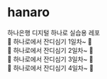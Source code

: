 # hanaro
하나은행 디지털 하나로 실습용 레포  
🌱 하나로에서 잔디심기 1일차~ 🌱  
🌱 하나로에서 잔디심기 2일차~ 🌱  
🌱 하나로에서 잔디심기 3일차~ 🌱  
🌱 하나로에서 잔디심기 4일차~ 🌱  
